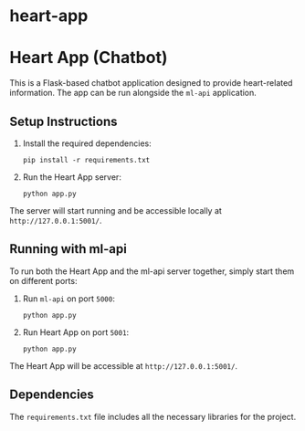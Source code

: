 # heart-app
# Heart App (Chatbot)

This is a Flask-based chatbot application designed to provide heart-related information. The app can be run alongside the `ml-api` application.

## Setup Instructions

1. Install the required dependencies:

   ```
   pip install -r requirements.txt
   ```

2. Run the Heart App server:

   ```
   python app.py
   ```

The server will start running and be accessible locally at `http://127.0.0.1:5001/`.

## Running with ml-api

To run both the Heart App and the ml-api server together, simply start them on different ports:

1. Run `ml-api` on port `5000`:

   ```
   python app.py
   ```

2. Run Heart App on port `5001`:

   ```
   python app.py
   ```

The Heart App will be accessible at `http://127.0.0.1:5001/`.

## Dependencies

The `requirements.txt` file includes all the necessary libraries for the project.
